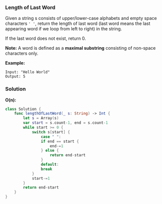 
### Length of Last Word

Given a string s consists of upper/lower-case alphabets and empty space characters `' '`, return the length of last word (last word means the last appearing word if we loop from left to right) in the string.

If the last word does not exist, return 0.

__Note:__ A word is defined as a __maximal substring__ consisting of non-space characters only.

__Example:__
```
Input: "Hello World"
Output: 5
```

### Solution
__O(n):__
```Swift
class Solution {
    func lengthOfLastWord(_ s: String) -> Int {
        let s = Array(s)
        var start = s.count-1, end = s.count-1
        while start >= 0 {
            switch s[start] {
                case " ":
                if end == start {
                    end-=1
                } else {
                    return end-start
                }
                default:
                break
            }
            start-=1
        }
        return end-start
    }
}
```